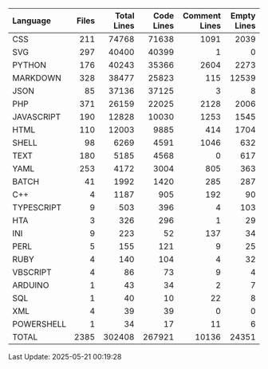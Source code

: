 | Language   |   Files |   Total Lines |   Code Lines |   Comment Lines |   Empty Lines |
|:-----------|--------:|--------------:|-------------:|----------------:|--------------:|
| CSS        |     211 |         74768 |        71638 |            1091 |          2039 |
| SVG        |     297 |         40400 |        40399 |               1 |             0 |
| PYTHON     |     176 |         40243 |        35366 |            2604 |          2273 |
| MARKDOWN   |     328 |         38477 |        25823 |             115 |         12539 |
| JSON       |      85 |         37136 |        37125 |               3 |             8 |
| PHP        |     371 |         26159 |        22025 |            2128 |          2006 |
| JAVASCRIPT |     190 |         12828 |        10030 |            1253 |          1545 |
| HTML       |     110 |         12003 |         9885 |             414 |          1704 |
| SHELL      |      98 |          6269 |         4591 |            1046 |           632 |
| TEXT       |     180 |          5185 |         4568 |               0 |           617 |
| YAML       |     253 |          4172 |         3004 |             805 |           363 |
| BATCH      |      41 |          1992 |         1420 |             285 |           287 |
| C++        |       4 |          1187 |          905 |             192 |            90 |
| TYPESCRIPT |       9 |           503 |          396 |               4 |           103 |
| HTA        |       3 |           326 |          296 |               1 |            29 |
| INI        |       9 |           223 |           52 |             137 |            34 |
| PERL       |       5 |           155 |          121 |               9 |            25 |
| RUBY       |       4 |           140 |          104 |               4 |            32 |
| VBSCRIPT   |       4 |            86 |           73 |               9 |             4 |
| ARDUINO    |       1 |            43 |           34 |               2 |             7 |
| SQL        |       1 |            40 |           10 |              22 |             8 |
| XML        |       4 |            39 |           39 |               0 |             0 |
| POWERSHELL |       1 |            34 |           17 |              11 |             6 |
| TOTAL      |    2385 |        302408 |       267921 |           10136 |         24351 |

Last Update: 2025-05-21 00:19:28